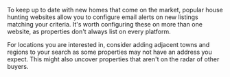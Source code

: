 
To keep up to date with new homes that come on the market, popular house hunting websites allow you to configure email alerts on 
 new listings matching your criteria. It's worth configuring these on more than one website, as properties don't always list on every platform. 
 


For locations you are interested in, consider adding adjacent towns and regions to your search as some properties may not have an address you expect. 
 This might also uncover properties that aren't on the radar of other buyers.
 


